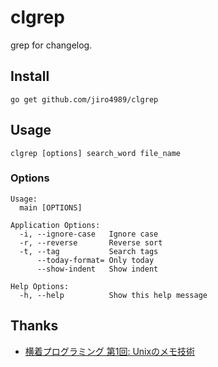 # clgrep

grep for changelog.

## Install

`go get github.com/jiro4989/clgrep`

## Usage

`clgrep [options] search_word file_name`

### Options

```
Usage:
  main [OPTIONS]

Application Options:
  -i, --ignore-case   Ignore case
  -r, --reverse       Reverse sort
  -t, --tag           Search tags
      --today-format= Only today
      --show-indent   Show indent

Help Options:
  -h, --help          Show this help message
```

## Thanks

- [横着プログラミング 第1回: Unixのメモ技術](http://0xcc.net/unimag/1/)

